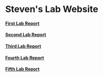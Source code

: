 # Steven's Lab Website

#### [First Lab Report](https://stevendtran.github.io/CSE-15L-Labs/lab1.html)
#### [Second Lab Report](https://stevendtran.github.io/CSE-15L-Labs/labReport2.html)
#### [Third Lab Report](https://stevendtran.github.io/CSE-15L-Labs/lab-report-3-week-6.html)
#### [Fourth Lab Report](https://stevendtran.github.io/CSE-15L-Labs/labReport4.html)
#### [Fifth Lab Report](https://github.com/stevendtran/CSE-15L-Labs/blob/main/labReport5.html)

